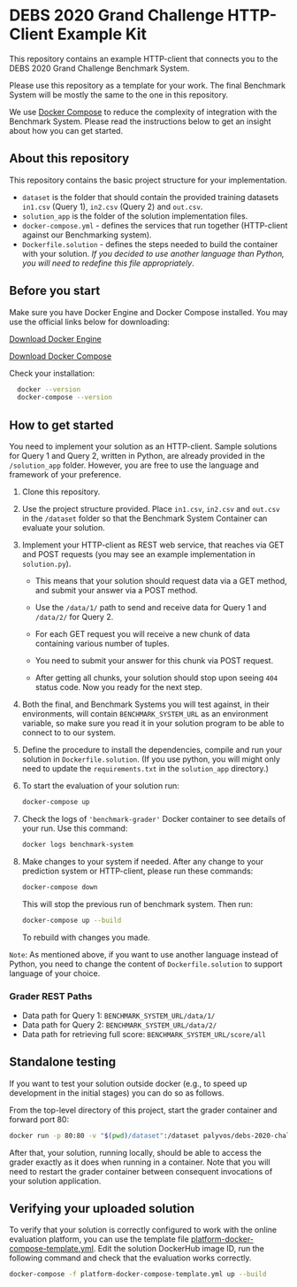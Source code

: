 # DEBS 2020 Grand Challenge HTTP-Client Example Kit

This repository contains an example HTTP-client that connects you to the DEBS 2020 Grand Challenge Benchmark System.

Please use this repository as a template for your work. The final Benchmark System will be mostly the same to the one in this repository.

We use [Docker Compose](https://docs.docker.com/compose/) to reduce the complexity of integration with the Benchmark System.
Please read the instructions below to get an insight about how you can get started.

## About this repository

This repository contains the basic project structure for your implementation.

- `dataset` is the folder that should contain the provided training datasets `in1.csv` (Query 1), `in2.csv` (Query 2) and `out.csv`. 
- `solution_app` is the folder of the solution implementation files.
- `docker-compose.yml` - defines the services that run together (HTTP-client against our Benchmarking system).
- `Dockerfile.solution` - defines the steps needed to build the container with your solution. *If you decided to use another language than Python, you will need to redefine this file appropriately*.

## Before you start

Make sure you have Docker Engine and Docker Compose installed. You may use the official links below for downloading:

[Download Docker Engine](https://docs.docker.com/get-started/#prepare-your-docker-environment)

[Download Docker Compose](https://docs.docker.com/compose/install/#install-compose)

Check your installation:

```bash
  docker --version
  docker-compose --version
```

## How to get started

You need to implement your solution as an HTTP-client. Sample solutions for Query 1 and Query 2, written in Python, are already provided in the `/solution_app` folder. However, you are free to use the language and framework of your preference.

1. Clone this repository.
1. Use the project structure provided. Place `in1.csv`, `in2.csv` and `out.csv` in the `/dataset` folder so that the Benchmark System Container can evaluate your solution.
1. Implement your HTTP-client as REST web service, that reaches via GET and POST requests (you may see an example implementation in `solution.py`).

    - This means that your solution should request data via a GET method, and submit your answer via a POST method.

    - Use the `/data/1/` path to send and receive data for Query 1 and `/data/2/` for Query 2.

    - For each GET request you will receive a new chunk of data containing various number of tuples.

    - You need to submit your answer for this chunk via POST request.

    - After getting all chunks, your solution should stop upon seeing `404` status code. Now you ready for the next step.

1. Both the final, and Benchmark Systems you will test against, in their environments, will contain `BENCHMARK_SYSTEM_URL` as an environment variable, so make sure you read it in your solution program to be able to connect to to our system.
1. Define the procedure to install the dependencies, compile and run your solution in `Dockerfile.solution`. (If you use python, you will might only need to update the `requirements.txt` in the `solution_app` directory.)
1. To start the evaluation of your solution run:

      ```bash
      docker-compose up
      ```

1. Check the logs of `'benchmark-grader'` Docker container to see details of your run.
    Use this command:

      ```bash
      docker logs benchmark-system
      ```

1. Make changes to your system if needed.
After any change to your prediction system or HTTP-client, please run these commands:

      ```bash
      docker-compose down
      ```

    This will stop the previous run of benchmark system. Then run:

      ```bash
      docker-compose up --build
      ```

    To rebuild with changes you made.

`Note`: As mentioned above, if you want to use another language instead of Python, you need to change the content of `Dockerfile.solution` to support language of your choice.


### Grader REST Paths

- Data path for Query 1: `BENCHMARK_SYSTEM_URL/data/1/`
- Data path for Query 2: `BENCHMARK_SYSTEM_URL/data/2/`
- Data path for retrieving full score: `BENCHMARK_SYSTEM_URL/score/all`

## Standalone testing

If you want to test your solution outside docker (e.g., to speed up development in the initial stages) you can do so as follows.

From the top-level directory of this project, start the grader container and forward port 80:

```bash
docker run -p 80:80 -v "$(pwd)/dataset":/dataset palyvos/debs-2020-challenge-grader
```

After that, your solution, running locally, should be able to access the grader exactly as it does when running in a container. Note that you will need to restart the grader container between consequent invocations of your solution application.

## Verifying your uploaded solution

To verify that your solution is correctly configured to work with the online evaluation platform, you can use the template file [platform-docker-compose-template.yml](platform-docker-compose-template.yml). Edit the solution DockerHub image ID, run the following command and check that the evaluation works correctly.

```bash
docker-compose -f platform-docker-compose-template.yml up --build
```

